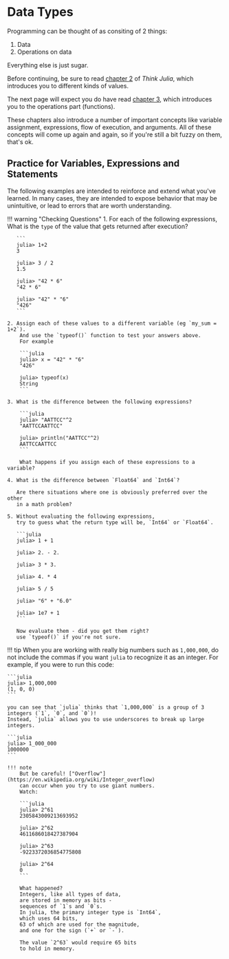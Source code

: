 # Data Types

Programming can be thought of as consiting of 2 things:

1. Data
2. Operations on data

Everything else is just sugar. 

Before continuing,
be sure to read [chapter 2](https://benlauwens.github.io/ThinkJulia.jl/latest/book.html#chap02) of _Think Julia_,
which introduces you to different kinds of values.

The next page will expect you do have read 
[chapter 3](https://benlauwens.github.io/ThinkJulia.jl/latest/book.html#chap03),
which introduces you to the operations part (functions).

These chapters also introduce a number of important concepts like
variable assignment, expressions, flow of execution, and arguments.
All of these concepts will come up again and again,
so if you're still a bit fuzzy on them,
that's ok.

## Practice for Variables, Expressions and Statements

The following examples are intended to reinforce and extend what you've learned.
In many cases, they are intended to expose behavior that may be unintuitive,
or lead to errors that are worth understanding.

!!! warning "Checking Questions"
    1. For each of the following expressions,
       What is the `type` of the value that gets returned after execution?
       
       ```
       julia> 1+2
       3

       julia> 3 / 2
       1.5

       julia> "42 * 6"
       "42 * 6"

       julia> "42" * "6"
       "426"
       ```
    
    2. Assign each of these values to a different variable (eg `my_sum = 1+2`).
        And use the `typeof()` function to test your answers above.
        For example

        ```julia
        julia> x = "42" * "6"
        "426"

        julia> typeof(x)
        String
        ```
    
    3. What is the difference between the following expressions?

        ```julia
        julia> "AATTCC"^2
        "AATTCCAATTCC"

        julia> println("AATTCC"^2)
        AATTCCAATTCC
        ```

        What happens if you assign each of these expressions to a variable?

    4. What is the difference between `Float64` and `Int64`?
       
       Are there situations where one is obviously preferred over the other
       in a math problem?

    5. Without evaluating the following expressions,
       try to guess what the return type will be, `Int64` or `Float64`.

       ```julia
       julia> 1 + 1

       julia> 2. - 2.

       julia> 3 * 3.

       julia> 4. * 4

       julia> 5 / 5

       julia> "6" + "6.0"

       julia> 1e7 + 1
       ```

       Now evaluate them - did you get them right?
       use `typeof()` if you're not sure.


!!! tip
    When you are working with really big numbers such as `1,000,000`, do not include the commas if you want `julia` to recognize it as an integer. For example, if you were to run this code:

    ```julia
    julia> 1,000,000
    (1, 0, 0)
    ```

    you can see that `julia` thinks that `1,000,000` is a group of 3 integers (`1`, `0`, and `0`)!
    Instead, `julia` allows you to use underscores to break up large integers.

    ```julia
    julia> 1_000_000
    1000000
    ```

    !!! note
        But be careful! ["Overflow"](https://en.wikipedia.org/wiki/Integer_overflow)
        can occur when you try to use giant numbers.
        Watch:

        ```julia
        julia> 2^61
        2305843009213693952

        julia> 2^62
        4611686018427387904

        julia> 2^63
        -9223372036854775808

        julia> 2^64
        0
        ```
        
        What happened?
        Integers, like all types of data,
        are stored in memory as bits -
        sequences of `1`s and `0`s.
        In julia, the primary integer type is `Int64`,
        which uses 64 bits,
        63 of which are used for the magnitude,
        and one for the sign (`+` or `-`).

        The value `2^63` would require 65 bits
        to hold in memory.

